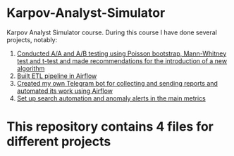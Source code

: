 # Karpov-Analyst-Simulator
Karpov Analyst Simulator course. During this course I have done several projects, notably:

1. <u>Conducted A/A and A/B testing using Poisson bootstrap, Mann-Whitney test and t-test and made recommendations for the introduction of a new algorithm</u>
2. <u>Built ETL pipeline in Airflow</u>
3. <u>Created my own Telegram bot for collecting and sending reports and automated its work using Airflow</u>
4. <u>Set up search automation and anomaly alerts in the main metrics</u>


<h1> This repository contains 4 files for different projects </h1>

